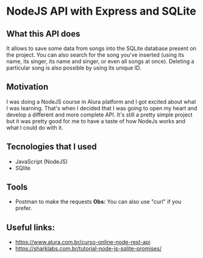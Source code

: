 # NodeJS API with Express and SQLite
## What this API does
It allows to save some data from songs into the SQLite database present on the project. You can also search for the song you've inserted (using its name, its singer, its name and singer, or even all songs at once). Deleting a particular song is also possible by using its unique ID.

## Motivation 
I was doing a NodeJS course in Alura platform and I got excited about what I was learning. That's when I decided that I was going to open my heart and develop a different and more complete API. It's still a pretty simple project but it was pretty good for me to have a taste of how NodeJs works and what I could do with it. 

## Tecnologies that I used
- JavaScript (NodeJS)
- SQlite

## Tools 
- Postman to make the requests
<b>Obs:</b> You can also use "curl" if you prefer.

## Useful links:
- https://www.alura.com.br/curso-online-node-rest-api
- https://sharklabs.com.br/tutorial-node-js-sqlite-promises/
